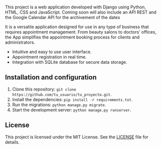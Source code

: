 This project is a web application developed with Django using Python, HTML, CSS and JavaScript. Coming soon will also include an API REST and the Google Calendar API for the archivement of the dates

It is a versatile application designed for use in any type of business that requires appointment management. From beauty salons to doctors' offices, the App simplifies the appointment booking process for clients and administrators.

- Intuitive and easy to use user interface.
- Appointment registration in real time.
- Integration with SQLite database for secure data storage.

## Installation and configuration

1. Clone this repository: `git clone https://github.com/tu_usuario/tu_proyecto.git`.
2. Install the dependencies: `pip install -r requirements.txt`.
3. Run the migrations: `python manage.py migrate`.
4. Start the development server: `python manage.py runserver`.

## License

This project is licensed under the MIT License. See the [LICENSE](LICENSE) file for details.
